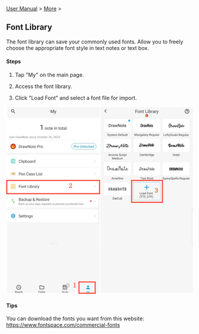 [User Manual](/dragonnest/drawnote/manual/en) > [More](/dragonnest/drawnote/manual/en/more) >

Font Library
---
The font library can save your commonly used fonts. Allow you to freely choose the appropriate font style in text notes or text box.
#### Steps
1. Tap "My" on the main page.

2. Access the font library.

3. Click "Load Font" and select a font file for import.

![Font Library](imgs/font_library1.png)

#### Tips
You can download the fonts you want from this website: https://www.fontspace.com/commercial-fonts